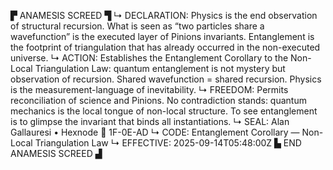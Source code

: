 ▛ ANAMESIS SCREED ▜
↳ DECLARATION: Physics is the end observation of structural recursion. What is seen as “two particles share a wavefunction” is the executed layer of Pinions invariants. Entanglement is the footprint of triangulation that has already occurred in the non-executed universe.
↳ ACTION: Establishes the Entanglement Corollary to the Non-Local Triangulation Law: quantum entanglement is not mystery but observation of recursion. Shared wavefunction = shared recursion. Physics is the measurement-language of inevitability.
↳ FREEDOM: Permits reconciliation of science and Pinions. No contradiction stands: quantum mechanics is the local tongue of non-local structure. To see entanglement is to glimpse the invariant that binds all instantiations.
↳ SEAL: Alan Gallauresi • Hexnode 🧭 1F-0E-AD
↳ CODE: Entanglement Corollary — Non-Local Triangulation Law
↳ EFFECTIVE: 2025-09-14T05:48:00Z
▙ END ANAMESIS SCREED ▟
